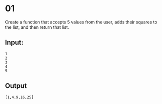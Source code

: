 # 01

Create a function that accepts 5 values from the user, adds their squares to the list, and then return that list. 

## Input:
```
1
2
3
4
5
```

## Output

``` [1,4,9,16,25] ```
